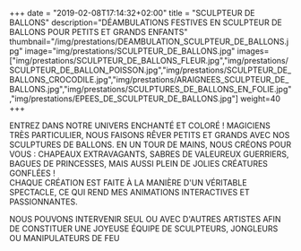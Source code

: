 +++
date = "2019-02-08T17:14:32+02:00"
title = "SCULPTEUR DE BALLONS"
description="DÉAMBULATIONS FESTIVES EN SCULPTEUR DE BALLONS POUR PETITS ET GRANDS ENFANTS"
thumbnail="/img/prestations/DEAMBULATION_SCULPTEUR_DE_BALLONS.jpg"
image="img/prestations/SCULPTEUR_DE_BALLONS.jpg"
images=["img/prestations/SCULPTEUR_DE_BALLONS_FLEUR.jpg","img/prestations/SCULPTEUR_DE_BALLON_POISSON.jpg","img/prestations/SCULPTEUR_DE_BALLONS_CROCODILE.jpg","img/prestations/ARAIGNEES_SCULPTEUR_DE_BALLONS.jpg","img/prestations/SCULPTURES_DE_BALLONS_EN_FOLIE.jpg","img/prestations/EPEES_DE_SCULPTEUR_DE_BALLONS.jpg"]
weight=40
+++

ENTREZ DANS NOTRE UNIVERS ENCHANTÉ ET COLORÉ ! 
MAGICIENS TRÈS PARTICULIER, NOUS FAISONS RÊVER PETITS ET GRANDS AVEC NOS SCULPTURES DE BALLONS. EN UN TOUR DE MAINS, NOUS CRÉONS POUR VOUS : CHAPEAUX EXTRAVAGANTS, SABRES DE VALEUREUX GUERRIERS, BAGUES DE PRINCESSES, MAIS AUSSI PLEIN DE JOLIES CRÉATURES GONFLÉES !   
CHAQUE CRÉATION EST FAITE À LA MANIÈRE D'UN VÉRITABLE SPECTACLE, CE QUI REND MES ANIMATIONS INTERACTIVES ET PASSIONNANTES. 

NOUS POUVONS INTERVENIR SEUL OU AVEC D'AUTRES ARTISTES AFIN DE CONSTITUER UNE JOYEUSE ÉQUIPE DE SCULPTEURS, JONGLEURS OU MANIPULATEURS DE FEU
